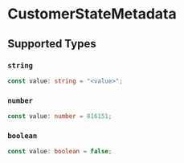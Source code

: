 # CustomerStateMetadata


## Supported Types

### `string`

```typescript
const value: string = "<value>";
```

### `number`

```typescript
const value: number = 816151;
```

### `boolean`

```typescript
const value: boolean = false;
```

